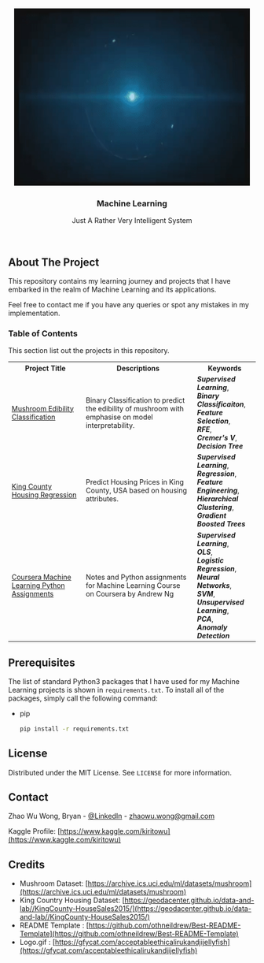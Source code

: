 <!-- PROJECT LOGO -->
<br />
<p align="center">
  <a href="https://github.com/kiritowu/Machine_Learning">
    <img src="assets/logo.gif" alt="Jarvis Logo" width="480" height="360">
  </a>

  <h3 align="center">Machine Learning</h3>

  <p align="center">
    Just A Rather Very Intelligent System
    <br />
    <br />
    <br />
  </p>
</p>

<!-- ABOUT THE PROJECT -->
## About The Project

This repository contains my learning journey and projects that I have embarked in the realm of Machine Learning and its applications.

Feel free to contact me if you have any queries or spot any mistakes in my implementation.

### Table of Contents

This section list out the projects in this repository.
<table>
    <tr>
        <th>Project Title</th>
        <th>Descriptions</th>
        <th>Keywords</th>
    </tr>
    <tr>
        <td><a href = "https://github.com/kiritowu/Machine_Learning/tree/main/Mushroom%20Edibility%20Classification">Mushroom Edibility Classification</a></td>
        <td>Binary Classification to predict the edibility of mushroom with emphasise on model interpretability.</td>
        <td>
            <em><b>Supervised Learning</b></em>,<br>
            <em><b>Binary Classificaiton</b></em>,<br>
            <em><b>Feature Selection</b></em>,<br>
            <em><b>RFE</b></em>,<br>
            <em><b>Cremer's V</b></em>,<br>
            <em><b>Decision Tree</b></em><br>
        </td>
    </tr>
    <tr>
        <td><a href="https://github.com/kiritowu/Machine_Learning/tree/main/King%20County%20Housing%20Regression">King County Housing Regression</a></td>
        <td>Predict Housing Prices in King County, USA based on housing attributes.</td>
        <td>
            <em><b>Supervised Learning</b></em>,<br>
            <em><b>Regression</b></em>,<br>
            <em><b>Feature Engineering</b></em>,<br>
            <em><b>Hierarchical Clustering</b></em>,<br>
            <em><b>Gradient Boosted Trees</b></em><br>
        </td>
    </tr>
    <tr>
        <td><a href="https://github.com/kiritowu/Machine_Learning/tree/main/Coursera%20Machine%20Learning%20Python%20Assignments">Coursera Machine Learning Python Assignments</a></td>
        <td>Notes and Python assignments for Machine Learning Course on Coursera by Andrew Ng</td>
        <td>
            <em><b>Supervised Learning</b></em>,<br>
            <em><b>OLS</b></em>,<br>
            <em><b>Logistic Regression</b></em>,<br>
            <em><b>Neural Networks</b></em>,<br>
            <em><b>SVM</b></em>,<br>
            <em><b>Unsupervised Learning</b></em>,<br>
            <em><b>PCA</b></em>,<br>
            <em><b>Anomaly Detection</b></em><br>
        </td>
    </tr>
</table>


## Prerequisites

The list of standard Python3 packages that I have used for my Machine Learning projects is shown in `requirements.txt`.
To install all of the packages, simply call the following command:
* pip
  ```sh
  pip install -r requirements.txt
  ```

<!-- LICENSE -->
## License

Distributed under the MIT License. See `LICENSE` for more information.

<!-- CONTACT -->
## Contact

Zhao Wu Wong, Bryan - [@LinkedIn](https://www.linkedin.com/in/zhao-wu-wong-27b434201/) - zhaowu.wong@gmail.com

Kaggle Profile: [https://www.kaggle.com/kiritowu](https://www.kaggle.com/kiritowu)

<!-- Credits -->
## Credits

- Mushroom Dataset: [https://archive.ics.uci.edu/ml/datasets/mushroom](https://archive.ics.uci.edu/ml/datasets/mushroom)
- King Country Housing Dataset: [https://geodacenter.github.io/data-and-lab//KingCounty-HouseSales2015/](https://geodacenter.github.io/data-and-lab//KingCounty-HouseSales2015/)
- README Template : [https://github.com/othneildrew/Best-README-Template](https://github.com/othneildrew/Best-README-Template)
- Logo.gif : [https://gfycat.com/acceptableethicalirukandjijellyfish](https://gfycat.com/acceptableethicalirukandjijellyfish)
